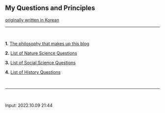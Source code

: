 ## **My Questions and Principles**

[originally written in Korean](https://nate9389.tistory.com/482)

---

<br> 

**1.** [The philosophy that makes up this blog](https://jb243.github.io/0396-01-01-0396.html)

**2.** [List of Nature Science Questions](https://jb243.github.io/0242-01-01-0242.html) 

**3.** [List of Social Science Questions](https://jb243.github.io/0307-01-01-0307.html) 

**4.** [List of History Questions](https://jb243.github.io/0507-01-01-0507.html) 

<br>

---

<br>

Input: 2022.10.09 21:44

